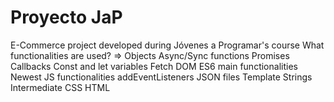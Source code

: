 # Proyecto JaP

E-Commerce project developed during Jóvenes a Programar's course
What functionalities are used? =>
 Objects
 Async/Sync functions
 Promises
 Callbacks
 Const and let variables
 Fetch
 DOM
 ES6 main functionalities
 Newest JS functionalities
 addEventListeners
 JSON files
 Template Strings
 Intermediate CSS
 HTML
 
